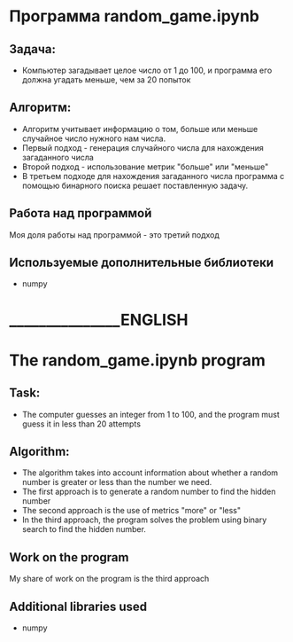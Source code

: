 # Программа random_game.ipynb

## Задача:
* Компьютер загадывает целое число от 1 до 100, и программа его должна угадать меньше, чем за 20 попыток

## Алгоритм: 
 * Алгоритм учитывает информацию о том, больше или меньше случайное число нужного нам числа.
 * Первый подход - генерация случайного числа для нахождения загаданного числа
 * Второй подход - использование метрик "больше" или "меньше"
 * В третьем подходе для нахождения загаданного числа программа с помощью бинарного поиска решает поставленную задачу. 

## Работа над программой
Моя доля работы над программой - это третий подход

## Используемые дополнительные библиотеки 
* numpy

# _______________ENGLISH

# The random_game.ipynb program

## Task:
* The computer guesses an integer from 1 to 100, and the program must guess it in less than 20 attempts

## Algorithm:
* The algorithm takes into account information about whether a random number is greater or less than the number we need.
 * The first approach is to generate a random number to find the hidden number
 * The second approach is the use of metrics "more" or "less"
* In the third approach, the program solves the problem using binary search to find the hidden number. 

## Work on the program
My share of work on the program is the third approach

## Additional libraries used 
* numpy